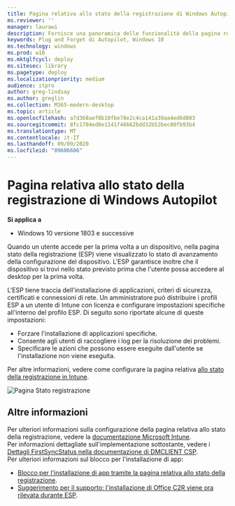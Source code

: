 ```yaml
---
title: Pagina relativa allo stato della registrazione di Windows Autopilot
ms.reviewer: ''
manager: laurawi
description: Fornisce una panoramica delle funzionalità della pagina relativa allo stato della registrazione, configurazione
keywords: Plug and Forget di Autopilot, Windows 10
ms.technology: windows
ms.prod: w10
ms.mktglfcycl: deploy
ms.sitesec: library
ms.pagetype: deploy
ms.localizationpriority: medium
audience: itpro
author: greg-lindsay
ms.author: greglin
ms.collection: M365-modern-desktop
ms.topic: article
ms.openlocfilehash: a7d368aef0b10fbe78e2c4ca141a39aa4ed6d803
ms.sourcegitcommit: 8fc1704ed0e1141f46662bdd32b52bec00fb93b4
ms.translationtype: MT
ms.contentlocale: it-IT
ms.lasthandoff: 09/09/2020
ms.locfileid: "89606606"
---
```

# <a name="windows-autopilot-enrollment-status-page"></a>Pagina relativa allo stato della registrazione di Windows Autopilot

**Si applica a**

-  Windows 10 versione 1803 e successive 

Quando un utente accede per la prima volta a un dispositivo, nella pagina stato della registrazione (ESP) viene visualizzato lo stato di avanzamento della configurazione del dispositivo. L'ESP garantisce inoltre che il dispositivo si trovi nello stato previsto prima che l'utente possa accedere al desktop per la prima volta.

L'ESP tiene traccia dell'installazione di applicazioni, criteri di sicurezza, certificati e connessioni di rete. Un amministratore può distribuire i profili ESP a un utente di Intune con licenza e configurare impostazioni specifiche all'interno del profilo ESP. Di seguito sono riportate alcune di queste impostazioni:
- Forzare l'installazione di applicazioni specifiche.
- Consente agli utenti di raccogliere i log per la risoluzione dei problemi.
- Specificare le azioni che possono essere eseguite dall'utente se l'installazione non viene eseguita.

Per altre informazioni, vedere come configurare la pagina relativa [allo stato della registrazione in Intune](/intune/windows-enrollment-status).  
 
![Pagina Stato registrazione](images/enrollment-status-page.png)
 

## <a name="more-information"></a>Altre informazioni

Per ulteriori informazioni sulla configurazione della pagina relativa allo stato della registrazione, vedere la [documentazione Microsoft Intune](/intune/windows-enrollment-status).<br>
Per informazioni dettagliate sull'implementazione sottostante, vedere i [Dettagli FirstSyncStatus nella documentazione di DMCLIENT CSP](/windows/client-management/mdm/dmclient-csp).<br>
Per ulteriori informazioni sul blocco per l'installazione di app:
- [Blocco per l'installazione di app tramite la pagina relativa allo stato della registrazione](/archive/blogs/mniehaus/blocking-for-app-installation-using-enrollment-status-page).
- [Suggerimento per il supporto: l'installazione di Office C2R viene ora rilevata durante ESP](https://techcommunity.microsoft.com/t5/Intune-Customer-Success/Support-Tip-Office-C2R-installation-is-now-tracked-during-ESP/ba-p/295514).
